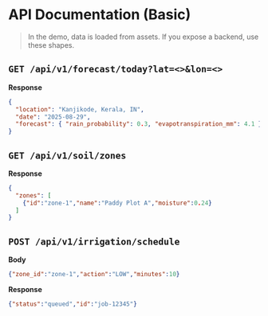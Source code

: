 # API Documentation (Basic)

> In the demo, data is loaded from assets. If you expose a backend, use these shapes.

## `GET /api/v1/forecast/today?lat=<>&lon=<>`
**Response**
```json
{
  "location": "Kanjikode, Kerala, IN",
  "date": "2025-08-29",
  "forecast": { "rain_probability": 0.3, "evapotranspiration_mm": 4.1 }
}
```

## `GET /api/v1/soil/zones`
**Response**
```json
{
  "zones": [
    {"id":"zone-1","name":"Paddy Plot A","moisture":0.24}
  ]
}
```

## `POST /api/v1/irrigation/schedule`
**Body**
```json
{"zone_id":"zone-1","action":"LOW","minutes":10}
```
**Response**
```json
{"status":"queued","id":"job-12345"}
```